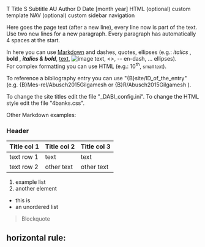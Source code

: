 T Title
S Subtitle
AU Author
D Date [month year]
HTML (optional) custom template
NAV (optional) custom sidebar navigation


Here goes the page text (after a new line), every line now is part of the text.
Use two new lines for a new paragraph. Every paragraph has automatically 4 spaces at the start.

In here you can use [Markdown]( https://github.com/adam-p/markdown-here/wiki/Markdown-Cheatsheet ) and dashes, quotes, ellipses (e.g.: *italics* , **bold** , ***italics & bold***, [text](link.htm), ![image text](image.png), <<quotation marks>>, -- en-dash, ... ellipses).  
For complex formatting you can use HTML (e.g.: 10<sup>th</sup>, <small>small text</small>).

To reference a bibliography entry you can use "{B}site/ID_of_the_entry" (e.g. {B}Mes-rel/Abusch2015Gilgamesh or {B}R/Abusch2015Gilgamesh ).

To change the site titles edit the file "_DABI_config.ini".
To change the HTML style edit the file "4banks.css".






Other Markdown examples:

### Header

| Title col 1   | Title col 2   | Title col 3 |
| ------------- | ------------- | ----------- |
| text row 1    | text          | text        |
| text row 2    | other text    | other text  |


1. example list
2. another element


* this is
* an unordered list


> Blockquote


horizontal rule:
---






<!--
other metadata that can be useful (NOT implemented):
C Category
T Tags
D Description
NAV nav_bibl
-->
